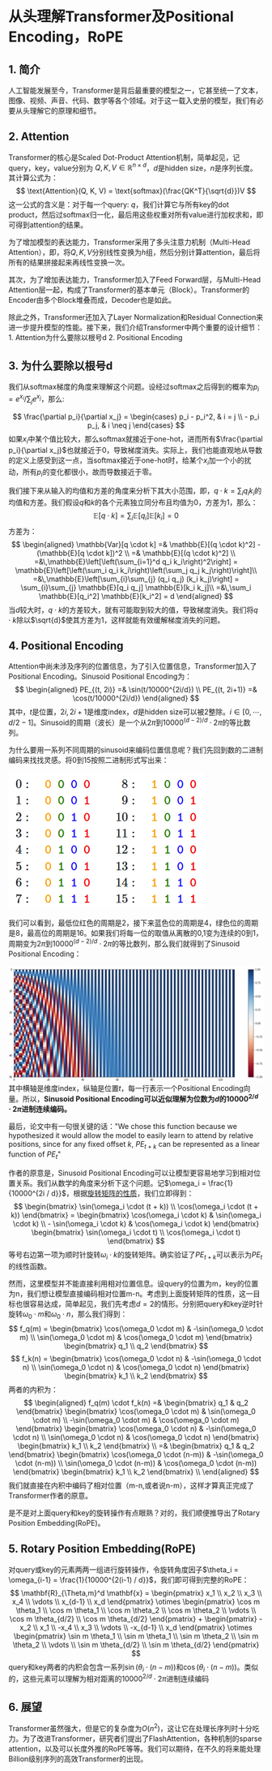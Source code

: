 # 从头理解Transformer及Positional Encoding，RoPE
## 1. 简介
人工智能发展至今，Transformer是背后最重要的模型之一，它甚至统一了文本，图像、视频、声音、代码、数学等各个领域。对于这一载入史册的模型，我们有必要从头理解它的原理和细节。
## 2. Attention
Transformer的核心是Scaled Dot-Product Attention机制，简单起见，记query，key，value分别为 $Q, K, V \in \mathbb{R}^{n \times d}$，$d$是hidden size，$n$是序列长度。其计算公式为：
$$
\text{Attention}(Q, K, V) = \text{softmax}(\frac{QK^T}{\sqrt{d}})V
$$
这一公式的含义是：对于每一个query: $q$，我们计算它与所有key的dot product，然后过softmax归一化，最后用这些权重对所有value进行加权求和，即可得到attention的结果。

为了增加模型的表达能力，Transformer采用了多头注意力机制（Multi-Head Attention），即，将$Q, K, V$分别线性变换为$h$组，然后分别计算attention，最后将所有的结果拼接起来再线性变换一次。

其次，为了增加表达能力，Transformer加入了Feed Forward层，与Multi-Head Attention层一起，构成了Transformer的基本单元（Block）。Transformer的Encoder由多个Block堆叠而成，Decoder也是如此。

除此之外，Transformer还加入了Layer Normalization和Residual Connection来进一步提升模型的性能。接下来，我们介绍Transformer中两个重要的设计细节：1. Attention为什么要除以根号d 2. Positional Encoding
## 3. 为什么要除以根号d
我们从softmax梯度的角度来理解这个问题。设经过softmax之后得到的概率为$p_i=e^{x_i}/\sum_j e^{x_j}$，那么:

$$
\frac{\partial p_i}{\partial x_j} = \begin{cases} p_i - p_i^2, & i = j \\ - p_i p_j, & i \neq j \end{cases}
$$
如果$x_i$中某个值比较大，那么softmax就接近于one-hot，进而所有$\frac{\partial p_i}{\partial x_j}$也就接近于0，导致梯度消失。实际上，我们也能直观地从导数的定义上感受到这一点，当softmax接近于one-hot时，给某个$x_i$加一个小的扰动，所有$p_i$的变化都很小，故而导数接近于零。

我们接下来从输入的均值和方差的角度来分析下其大小范围，即，$q \cdot k = \sum_i q_i k_i$的均值和方差。我们假设$q$和$k$的各个元素独立同分布且均值为0，方差为1，那么：
$$
\mathbb{E}[q \cdot k] = \sum_i \mathbb{E}[q_i] \mathbb{E}[k_i] = 0
$$
方差为：
$$
\begin{aligned} 
\mathbb{Var}[q \cdot k] 
=&  \mathbb{E}[(q \cdot k)^2] - (\mathbb{E}[q \cdot k])^2 \\
=&  \mathbb{E}[(q \cdot k)^2] \\
=&\,\mathbb{E}\left[\left(\sum_{i=1}^d q_i k_i\right)^2\right] = \mathbb{E}\left[\left(\sum_i q_i k_i\right)\left(\sum_j q_j k_j\right)\right]\\ 
=&\,\mathbb{E}\left[\sum_{i}\sum_{j} (q_i q_j) (k_i k_j)\right] = \sum_{i}\sum_{j} \mathbb{E}[q_i q_j] \mathbb{E}[k_i k_j]\\ 
=&\,\sum_i \mathbb{E}[q_i^2] \mathbb{E}[k_i^2] = d 
\end{aligned}
$$
当$d$较大时，$q \cdot k$的方差较大，就有可能取到较大的值，导致梯度消失。我们将$q \cdot k$除以$\sqrt{d}$使其方差为1，这样就能有效缓解梯度消失的问题。

## 4. Positional Encoding
Attention中尚未涉及序列的位置信息，为了引入位置信息，Transformer加入了Positional Encoding。Sinusoid Positional Encoding为：
$$
\begin{aligned} 
PE_{(t, 2i)} =& \sin(t/10000^{2i/d}) \\
PE_{(t, 2i+1)} =& \cos(t/10000^{2i/d})
\end{aligned}
$$
其中，$t$是位置，$2i, 2i+1$是维度index，$d$是hidden size可以被2整除。$i \in [0, \cdots, d/2-1]$。Sinusoid的周期（波长）是一个从$2\pi$到$10000^{(d-2)/d} \cdot 2\pi$的等比数列。

为什么要用一系列不同周期的sinusoid来编码位置信息呢？我们先回到数的二进制编码来找找灵感。将0到15按照二进制形式写出来：

![alt text](image.png)

我们可以看到，最低位红色的周期是2，接下来蓝色位的周期是4，绿色位的周期是8，最高位的周期是16。如果我们将每一位的取值从离散的0,1变为连续的0到1，周期变为$2\pi$到$10000^{(d-2)/d} \cdot 2\pi$的等比数列，那么我们就得到了Sinusoid Positional Encoding：

![alt text](image-1.png)
其中横轴是维度index，纵轴是位置$t$，每一行表示一个Positional Encoding向量。所以，**Sinusoid Positional Encoding可以近似理解为位数为$d$的$10000^{2/d} \cdot 2\pi$进制连续编码。**

最后，论文中有一句很关键的话："We chose this function because we hypothesized it would allow the model to easily learn to attend by relative positions, since for any fixed offset $k$, $PE_{t+k}$ can be represented as a linear function of $PE_t$"

作者的原意是，Sinusoid Positional Encoding可以让模型更容易地学习到相对位置关系。我们从数学的角度来分析下这个问题。记$\omega_i = \frac{1}{10000^{2i / d}}$，根据[旋转矩阵的性质](https://en.wikipedia.org/wiki/Rotation_matrix)，我们立即得到：
$$
\begin{bmatrix}
	    \sin(\omega_i \cdot (t + k)) \\
	    \cos(\omega_i \cdot (t + k))
	\end{bmatrix} = 
    \begin{bmatrix}
        \cos(\omega_i \cdot k) & \sin(\omega_i \cdot k) \\
        - \sin(\omega_i \cdot k) & \cos(\omega_i \cdot k)
    \end{bmatrix}
    \begin{bmatrix}
	    \sin(\omega_i \cdot t) \\
	    \cos(\omega_i \cdot t)
	\end{bmatrix}
$$
等号右边第一项为顺时针旋转$\omega_i \cdot k$的旋转矩阵。确实验证了$PE_{t+k}$可以表示为$PE_t$的线性函数。

然而，这里模型并不能直接利用相对位置信息。设query的位置为m，key的位置为n，我们想让模型直接编码相对位置m-n。考虑到上面旋转矩阵的性质，这一目标也很容易达成，简单起见，我们先考虑$d=2$的情形。分别把query和key逆时针旋转$\omega_0 \cdot m$和$\omega_0 \cdot n$，那么我们得到：
$$
f_q(m) = 
    \begin{bmatrix}
        \cos(\omega_0 \cdot m) & -\sin(\omega_0 \cdot m) \\
        \sin(\omega_0 \cdot m) & \cos(\omega_0 \cdot m)
    \end{bmatrix}
    \begin{bmatrix}
        q_1 \\
        q_2
    \end{bmatrix}
$$
$$
f_k(n) = 
    \begin{bmatrix}
        \cos(\omega_0 \cdot n) & -\sin(\omega_0 \cdot n) \\
        \sin(\omega_0 \cdot n) & \cos(\omega_0 \cdot n)
    \end{bmatrix}
    \begin{bmatrix}
        k_1 \\
        k_2
    \end{bmatrix}
$$
两者的内积为：
$$
\begin{aligned} 
f_q(m) \cdot f_k(n) =& \begin{bmatrix}
        q_1 & q_2
        \end{bmatrix}
    \begin{bmatrix}
        \cos(\omega_0 \cdot m) & \sin(\omega_0 \cdot m) \\
        -\sin(\omega_0 \cdot m) & \cos(\omega_0 \cdot m)
    \end{bmatrix}
    \begin{bmatrix}
        \cos(\omega_0 \cdot n) & -\sin(\omega_0 \cdot n) \\
        \sin(\omega_0 \cdot n) & \cos(\omega_0 \cdot n)
    \end{bmatrix}
    \begin{bmatrix}
        k_1 \\
        k_2
    \end{bmatrix} \\
    =& \begin{bmatrix}
        q_1 & q_2
        \end{bmatrix}
    \begin{bmatrix}
        \cos(\omega_0 \cdot (n-m)) & -\sin(\omega_0 \cdot (n-m)) \\
        \sin(\omega_0 \cdot (n-m)) & \cos(\omega_0 \cdot (n-m))
    \end{bmatrix}
    \begin{bmatrix}
        k_1 \\
        k_2
    \end{bmatrix} \\
\end{aligned}
$$
我们就直接在内积中编码了相对位置（m-n,或者说n-m），这样才算真正完成了Transformer作者的原意。

是不是对上面query和key的旋转操作有点眼熟？对的，我们顺便推导出了Rotary Position Embedding(RoPE)。
## 5. Rotary Position Embedding(RoPE)
对query或key的元素两两一组进行旋转操作，令旋转角度因子$\theta_i = \omega_{i-1} = \frac{1}{10000^{2(i-1) / d}}$，我们即可得到完整的RoPE：
$$
\mathbf{R}_{\Theta,m}^d \mathbf{x} = \begin{pmatrix} x_1 \\ x_2 \\ x_3 \\ x_4 \\ \vdots \\ x_{d-1} \\ x_d \end{pmatrix} \otimes \begin{pmatrix} \cos m \theta_1 \\ \cos m \theta_1 \\ \cos m \theta_2 \\ \cos m \theta_2 \\ \vdots \\ \cos m \theta_{d/2} \\ \cos m \theta_{d/2} \end{pmatrix} + \begin{pmatrix} -x_2 \\ x_1 \\ -x_4 \\ x_3 \\ \vdots \\ -x_{d-1} \\ x_d \end{pmatrix} \otimes \begin{pmatrix} \sin m \theta_1 \\ \sin m \theta_1 \\ \sin m \theta_2 \\ \sin m \theta_2 \\ \vdots \\ \sin m \theta_{d/2} \\ \sin m \theta_{d/2} \end{pmatrix}
$$
query和key两者的内积会包含一系列$\sin(\theta_i \cdot (n-m))$和$\cos(\theta_i \cdot (n-m))$。类似的，这些元素可以理解为相对距离的$10000^{2/d} \cdot 2\pi$进制连续编码
## 6. 展望
Transformer虽然强大，但是它的复杂度为$O(n^2)$，这让它在处理长序列时十分吃力。为了改进Transformer，研究者们提出了FlashAttention，各种机制的sparse attention，以及可以长度外推的RoPE等等。我们可以期待，在不久的将来能处理Billion级别序列的高效Transformer的出现。